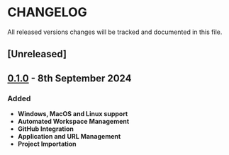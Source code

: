 # CHANGELOG

All released versions changes will be tracked and documented in this file.

## [Unreleased]

## [0.1.0]() - 8th September 2024

### Added

- **Windows, MacOS and Linux support**
- **Automated Workspace Management**
- **GitHub Integration**
- **Application and URL Management**
- **Project Importation**
